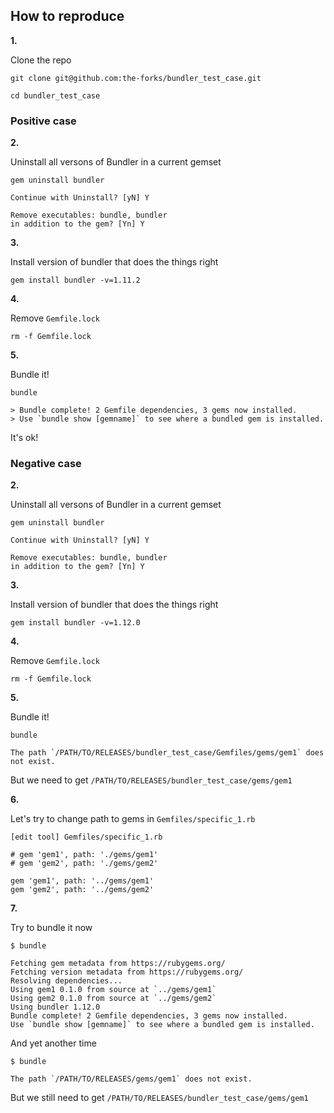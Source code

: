 ## How to reproduce

**1.**

Clone the repo

```
git clone git@github.com:the-forks/bundler_test_case.git

cd bundler_test_case
```

### Positive case

**2.**

Uninstall all versons of Bundler in a current gemset

```
gem uninstall bundler

Continue with Uninstall? [yN] Y

Remove executables: bundle, bundler
in addition to the gem? [Yn] Y
```

**3.**

Install version of bundler that does the things right

```
gem install bundler -v=1.11.2
```

**4.**

Remove `Gemfile.lock`

```
rm -f Gemfile.lock
```

**5.**

Bundle it!

```
bundle

> Bundle complete! 2 Gemfile dependencies, 3 gems now installed.
> Use `bundle show [gemname]` to see where a bundled gem is installed.
```

It's ok!

### Negative case

**2.**

Uninstall all versons of Bundler in a current gemset

```
gem uninstall bundler

Continue with Uninstall? [yN] Y

Remove executables: bundle, bundler
in addition to the gem? [Yn] Y
```

**3.**

Install version of bundler that does the things right

```
gem install bundler -v=1.12.0
```

**4.**

Remove `Gemfile.lock`

```
rm -f Gemfile.lock
```

**5.**

Bundle it!

```
bundle

The path `/PATH/TO/RELEASES/bundler_test_case/Gemfiles/gems/gem1` does not exist.
```

But we need to get `/PATH/TO/RELEASES/bundler_test_case/gems/gem1`

**6.**

Let's try to change path to gems in `Gemfiles/specific_1.rb`

```
[edit tool] Gemfiles/specific_1.rb
```

```
# gem 'gem1', path: './gems/gem1'
# gem 'gem2', path: './gems/gem2'

gem 'gem1', path: '../gems/gem1'
gem 'gem2', path: '../gems/gem2'
```

**7.**

Try to bundle it now

```
$ bundle

Fetching gem metadata from https://rubygems.org/
Fetching version metadata from https://rubygems.org/
Resolving dependencies...
Using gem1 0.1.0 from source at `../gems/gem1`
Using gem2 0.1.0 from source at `../gems/gem2`
Using bundler 1.12.0
Bundle complete! 2 Gemfile dependencies, 3 gems now installed.
Use `bundle show [gemname]` to see where a bundled gem is installed.
```

And yet another time

```
$ bundle

The path `/PATH/TO/RELEASES/gems/gem1` does not exist.
```

But we still need to get `/PATH/TO/RELEASES/bundler_test_case/gems/gem1`
